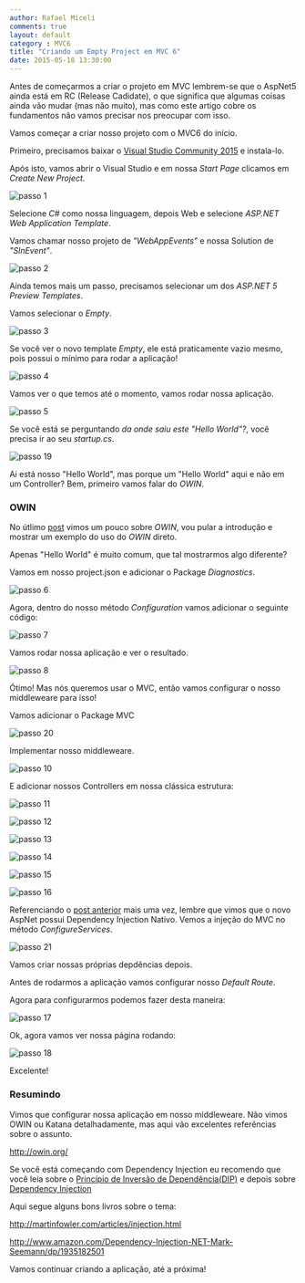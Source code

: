 ```yaml
---
author: Rafael Miceli
comments: true
layout: default
category : MVC6
title: "Criando um Empty Project em MVC 6"
date: 2015-05-18 13:30:00
---
```



Antes de começarmos a criar o projeto em MVC lembrem-se que o AspNet5 ainda está em RC (Release Cadidate), o que significa que algumas coisas ainda vão mudar (mas não muito), mas como este artigo cobre os fundamentos não vamos precisar nos preocupar com isso.

Vamos começar a criar nosso projeto com o MVC6 do início.

Primeiro, precisamos baixar o [Visual Studio Community 2015](https://www.visualstudio.com/) e instala-lo.

Após isto, vamos abrir o Visual Studio e em nossa _Start Page_ clicamos em _Create New Project_.

![passo 1](http://rafael-miceli.com.br/ico/MVC6-Do-Inicio/passo1.png) 

Selecione _C#_ como nossa linguagem, depois Web e selecione _ASP.NET Web Application Template_.

Vamos chamar nosso projeto de _"WebAppEvents"_ e nossa Solution de _"SlnEvent"_.

![passo 2](http://rafael-miceli.com.br/ico/MVC6-Do-Inicio/passo2.png)

Ainda temos mais um passo, precisamos selecionar um dos _ASP.NET 5 Preview Templates_. 

Vamos selecionar o _Empty_.

![passo 3](http://rafael-miceli.com.br/ico/MVC6-Do-Inicio/passo3.png)

Se você ver o novo template _Empty_, ele está praticamente vazio mesmo, pois possui o mínimo para rodar a aplicação!  

![passo 4](http://rafael-miceli.com.br/ico/MVC6-Do-Inicio/passo4.png)

Vamos ver o que temos até o momento, vamos rodar nossa aplicação.

![passo 5](http://rafael-miceli.com.br/ico/MVC6-Do-Inicio/passo5.png)

Se você está se perguntando _da onde saiu este "Hello World"?_, você precisa ir ao seu _startup.cs_.
 
![passo 19](http://rafael-miceli.com.br/ico/MVC6-Do-Inicio/passo19.png)

Ai está nosso "Hello World", mas porque um "Hello World" aqui e não em um Controller? Bem, primeiro vamos falar do _OWIN_. 

### OWIN  

No útlimo [post](http://rafael-miceli.com.br/mvc/2015/05/06/AspNet5-Novo-MVC.html#onde-est-o-globalasax) vimos um pouco sobre _OWIN_, vou pular a introdução e mostrar um exemplo do uso do _OWIN_ direto. 

Apenas "Hello World" é muito comum, que tal mostrarmos algo diferente?

Vamos em nosso project.json e adicionar o Package _Diagnostics_. 

![passo 6](http://rafael-miceli.com.br/ico/MVC6-Do-Inicio/passo6.png) 

Agora, dentro do nosso método _Configuration_ vamos adicionar o seguinte código:

![passo 7](http://rafael-miceli.com.br/ico/MVC6-Do-Inicio/passo7.png)

Vamos rodar nossa aplicação e ver o resultado. 

![passo 8](http://rafael-miceli.com.br/ico/MVC6-Do-Inicio/passo8.png)

Ótimo! Mas nós queremos usar o MVC, então vamos configurar o nosso middleweare para isso!

Vamos adicionar o Package MVC 

![passo 20](http://rafael-miceli.com.br/ico/MVC6-Do-Inicio/passo20.png)

Implementar nosso middleweare. 

![passo 10](http://rafael-miceli.com.br/ico/MVC6-Do-Inicio/passo10.png)

E adicionar nossos Controllers em nossa clássica estrutura:

![passo 11](http://rafael-miceli.com.br/ico/MVC6-Do-Inicio/passo11.png)

![passo 12](http://rafael-miceli.com.br/ico/MVC6-Do-Inicio/passo12.png)

![passo 13](http://rafael-miceli.com.br/ico/MVC6-Do-Inicio/passo13.png)

![passo 14](http://rafael-miceli.com.br/ico/MVC6-Do-Inicio/passo14.png)

![passo 15](http://rafael-miceli.com.br/ico/MVC6-Do-Inicio/passo15.png)

![passo 16](http://rafael-miceli.com.br/ico/MVC6-Do-Inicio/passo16.png)

Referenciando o [post anterior](http://rafael-miceli.com.br/mvc/2015/05/06/AspNet5-Novo-MVC.html#Dependency-injection-nativa) mais uma vez, lembre que vimos que o novo AspNet possui Dependency Injection Nativo. Vemos a injeção do MVC no método _ConfigureServices_.

![passo 21](http://rafael-miceli.com.br/ico/MVC6-Do-Inicio/passo21.png)

Vamos criar nossas próprias depdências depois.  

Antes de rodarmos a aplicação vamos configurar nosso _Default Route_.

Agora para configurarmos podemos fazer desta maneira:

![passo 17](http://rafael-miceli.com.br/ico/MVC6-Do-Inicio/passo17.png)

Ok, agora vamos ver nossa página rodando:

![passo 18](http://rafael-miceli.com.br/ico/MVC6-Do-Inicio/passo18.png) 

Excelente! 

### Resumindo

Vimos que configurar nossa aplicação em nosso middleweare. Não vimos OWIN ou Katana detalhadamente, mas aqui vão excelentes referências sobre o assunto.  

http://owin.org/ 

Se você está começando com Dependency Injection eu recomendo que você leia sobre o [Princípio de Inversão de Dependência(DIP)](http://en.wikipedia.org/wiki/Dependency_inversion_principle) e depois sobre [Dependency Injection](http://en.wikipedia.org/wiki/Dependency_injection)

Aqui segue alguns bons livros sobre o tema:

http://martinfowler.com/articles/injection.html

http://www.amazon.com/Dependency-Injection-NET-Mark-Seemann/dp/1935182501

Vamos continuar criando a aplicação, até a próxima! 
 


 


 
